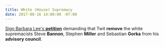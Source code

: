 ```yaml
---
title: White (House) Supremacy
date: 2017-08-16 14:00:00 -07:00
---
```


[Sign Barbara Lee's **petition**](https://go.barbaraleeforcongress.org/page/s/no-more-white-nationalism?source=em170816-full) demanding that Twit **remove** the white supremacists Steve **Bannon**, Stephen **Miller** and Sebastian **Gorka** from his **advisory council**.
